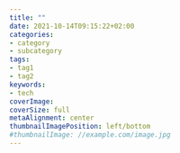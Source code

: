 ```yaml
---
title: ""
date: 2021-10-14T09:15:22+02:00
categories:
- category
- subcategory
tags:
- tag1
- tag2
keywords:
- tech
coverImage:
coverSize: full
metaAlignment: center
thumbnailImagePosition: left/bottom
#thumbnailImage: //example.com/image.jpg
---
```


<!--more-->

